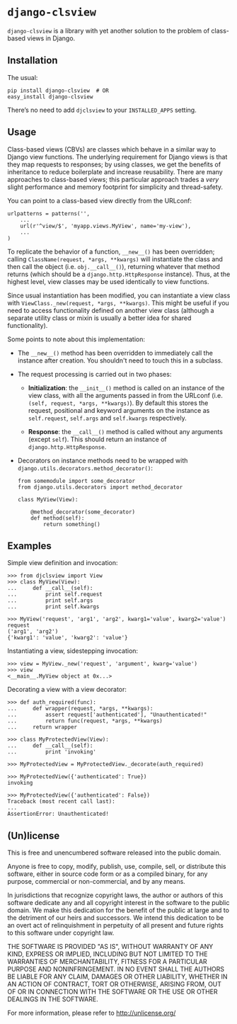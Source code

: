 # `django-clsview`

`django-clsview` is a library with yet another solution to the problem of
class-based views in Django.


## Installation

The usual:

    pip install django-clsview  # OR
    easy_install django-clsview

There’s no need to add `djclsview` to your `INSTALLED_APPS` setting.


## Usage

Class-based views (CBVs) are classes which behave in a similar way to Django
view functions. The underlying requirement for Django views is that they map
requests to responses; by using classes, we get the benefits of inheritance to
reduce boilerplate and increase reusability. There are many approaches to
class-based views; this particular approach trades a *very* slight performance
and memory footprint for simplicity and thread-safety.

You can point to a class-based view directly from the URLconf:

    urlpatterns = patterns('',
        ...
        url(r'^view/$', 'myapp.views.MyView', name='my-view'),
        ...
    )

To replicate the behavior of a function, `__new__()` has been overridden;
calling `ClassName(request, *args, **kwargs)` will instantiate the class and
then call the object (i.e. `obj.__call__()`), returning whatever that method
returns (which should be a `django.http.HttpResponse` instance). Thus, at the
highest level, view classes may be used identically to view functions.

Since usual instantiation has been modified, you can instantiate a view class
with `ViewClass._new(request, *args, **kwargs)`. This might be useful if you
need to access functionality defined on another view class (although a separate
utility class or mixin is usually a better idea for shared functionality).

Some points to note about this implementation:

*   The `__new__()` method has been overridden to immediately call the instance
    after creation. You shouldn't need to touch this in a subclass.

*   The request processing is carried out in two phases:
    
    *   **Initialization**: the `__init__()` method is called on an instance of
        the view class, with all the arguments passed in from the URLconf (i.e.
        `(self, request, *args, **kwargs)`). By default this stores the request,
        positional and keyword arguments on the instance as `self.request`,
        `self.args` and `self.kwargs` respectively.
    
    *   **Response**: the `__call__()` method is called without any arguments
        (except `self`). This should return an instance of
        `django.http.HttpResponse`.

*   Decorators on instance methods need to be wrapped with
    `django.utils.decorators.method_decorator()`:
    
        from somemodule import some_decorator
        from django.utils.decorators import method_decorator
        
        class MyView(View):
            
            @method_decorator(some_decorator)
            def method(self):
                return something()


## Examples

Simple view definition and invocation:

    >>> from djclsview import View
    >>> class MyView(View):
    ...     def __call__(self):
    ...         print self.request
    ...         print self.args
    ...         print self.kwargs
    
    >>> MyView('request', 'arg1', 'arg2', kwarg1='value', kwarg2='value')
    request
    ('arg1', 'arg2')
    {'kwarg1': 'value', 'kwarg2': 'value'}

Instantiating a view, sidestepping invocation:

    >>> view = MyView._new('request', 'argument', kwarg='value')
    >>> view
    <__main__.MyView object at 0x...>

Decorating a view with a view decorator:

    >>> def auth_required(func):
    ...     def wrapper(request, *args, **kwargs):
    ...         assert request['authenticated'], "Unauthenticated!"
    ...         return func(request, *args, **kwargs)
    ...     return wrapper
    
    >>> class MyProtectedView(View):
    ...     def __call__(self):
    ...         print 'invoking'
    
    >>> MyProtectedView = MyProtectedView._decorate(auth_required)
    
    >>> MyProtectedView({'authenticated': True})
    invoking
            
    >>> MyProtectedView({'authenticated': False})
    Traceback (most recent call last):
    ...
    AssertionError: Unauthenticated!


## (Un)license

This is free and unencumbered software released into the public domain.

Anyone is free to copy, modify, publish, use, compile, sell, or distribute this
software, either in source code form or as a compiled binary, for any purpose,
commercial or non-commercial, and by any means.

In jurisdictions that recognize copyright laws, the author or authors of this
software dedicate any and all copyright interest in the software to the public
domain. We make this dedication for the benefit of the public at large and to
the detriment of our heirs and successors. We intend this dedication to be an
overt act of relinquishment in perpetuity of all present and future rights to
this software under copyright law.

THE SOFTWARE IS PROVIDED "AS IS", WITHOUT WARRANTY OF ANY KIND, EXPRESS OR
IMPLIED, INCLUDING BUT NOT LIMITED TO THE WARRANTIES OF MERCHANTABILITY, FITNESS
FOR A PARTICULAR PURPOSE AND NONINFRINGEMENT. IN NO EVENT SHALL THE AUTHORS BE
LIABLE FOR ANY CLAIM, DAMAGES OR OTHER LIABILITY, WHETHER IN AN ACTION OF
CONTRACT, TORT OR OTHERWISE, ARISING FROM, OUT OF OR IN CONNECTION WITH THE
SOFTWARE OR THE USE OR OTHER DEALINGS IN THE SOFTWARE.

For more information, please refer to <http://unlicense.org/>

